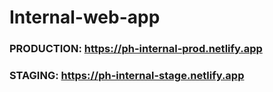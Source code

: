 # Internal-web-app

### PRODUCTION: https://ph-internal-prod.netlify.app
### STAGING: https://ph-internal-stage.netlify.app

